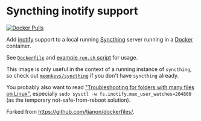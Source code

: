 # Syncthing inotify support

[![Docker Pulls](https://img.shields.io/docker/pulls/meonkeys/syncthing-inotify.svg)](https://hub.docker.com/r/meonkeys/syncthing-inotify/)

Add [inotify](https://en.wikipedia.org/wiki/Inotify) support to a local running [Syncthing](https://syncthing.net/) server running in a [Docker](https://www.docker.com/) container.

See [`Dockerfile`](https://github.com/meonkeys/docker-syncthing-inotify/blob/master/Dockerfile) and [example `run.sh` script](https://github.com/meonkeys/docker-syncthing-inotify/blob/master/run.sh) for usage.

This image is only useful in the context of a running instance of `syncthing`, so check out [`meonkeys/syncthing`](https://hub.docker.com/r/meonkeys/syncthing/) if you don't have `syncthing` already.

You probably also want to read ["Troubleshooting for folders with many files on Linux"](https://github.com/syncthing/syncthing-inotify#troubleshooting-for-folders-with-many-files-on-linux), especially `sudo sysctl -w fs.inotify.max_user_watches=204800` (as the temporary not-safe-from-reboot solution).

Forked from <https://github.com/tianon/dockerfiles/>.
